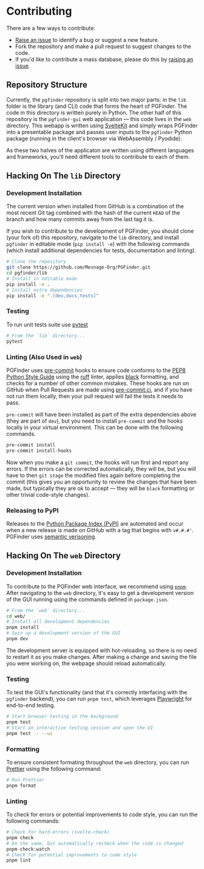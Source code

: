 # Contributing

There are a few ways to contribute:

- [Raise an issue](https://github.com/Mesnage-Org/pgfinder/issues) to identify a bug or suggest a new feature.
- Fork the repository and make a pull request to suggest changes to the code.
- If you'd like to contribute a mass database, please do this by [raising an
  issue](https://github.com/Mesnage-Org/pgfinder/issues).

## Repository Structure

Currently, the `pgfinder` repository is split into two major parts: in the `lib` folder is the library (and CLI)
code that forms the heart of PGFinder. The code in this directory is written purely in Python. The other half of this
repository is the `pgfinder-gui` web application — this code lives in the `web` directory. This webapp is written using
[SvelteKit](https://kit.svelte.dev/) and simply wraps PGFinder into a presentable package and passes user inputs to the `pgfinder` Python package
(running in the client's browser via WebAssembly / Pyodide).

As these two halves of the applicaton are written using different languages and frameworks, you'll need different tools
to contribute to each of them.

## Hacking On The `lib` Directory

### Development Installation

The current version when installed from GitHub is a combination of the most recent Git tag combined with the hash of the
current `HEAD` of the branch and how many commits away from the last tag it is.

If you wish to contribute to the development of PGFinder, you should clone (your fork of) this repository, navigate to the
`lib` directory, and install `pgfinder` in editable mode (`pip install -e`) with the following commands (which install
additional dependencies for tests, documentation and linting).

```bash
# Clone the repository
git clone https://github.com/Mesnage-Org/PGFinder.git
cd pgfinder/lib
# Install in editable mode
pip install -e .
# Install extra dependencies
pip install -e ".[dev,docs,tests]"
```

### Testing

To run unit tests suite use [pytest](https://pytest.org)

```bash
# From the `lib` directory...
pytest
```

### Linting (Also Used in `web`)

PGFinder uses [pre-commit](https://pre-commit.com) hooks to ensure code conforms to the [PEP8 Python Style
Guide](https://pep8.org/) using the [ruff](https://duckduckgo.com/?q=ruff+linter&t=opera&ia=images) linter, applies
[black](https://black.readthedocs.io/en/stable/index.html) formatting, and checks for a number of other common mistakes.
These hooks are run on GitHub when Pull Requests are made using [pre-commit.ci](https://pre-commit.ci), and
if you have not run them locally, then your pull request will fail the tests it needs to pass.

`pre-commit` will have been installed as part of the extra dependencies above (they are part of `dev`), but you need to
install `pre-commit` and the hooks locally in your virtual environment. This can be done with the following commands.

``` bash
pre-commit install
pre-commit install-hooks
```

Now when you make a `git commit`, the hooks will run first and report any errors. If the errors can be
corrected automatically, they will be, but you will have to then `git stage` the
modified files again before completing the commit (this gives you an opportunity to review the changes that have been
made, but typically they are ok to accept — they will be `black` formatting or other trivial code-style changes).


### Releasing to PyPI

Releases to the [Python Package Index (PyPI)](https://pypi.org) are automated and occur when a new release is made on
GitHub with a tag that begins with `v#.#.#'`. PGFinder uses [semantic verisoning](https://semver.org/).

## Hacking On The `web` Directory

### Development Installation

To contribute to the PGFinder web interface, we recommend using [`pnpm`](https://pnpm.io/). After navigating to the
`web` directory, it's easy to get a development version of the GUI running using the commands defined in `package.json`.

``` bash
# From the `web` directory...
cd web/
# Install all development dependencies
pnpm install
# Spin up a development version of the GUI
pnpm dev
```

The development server is equipped with hot-reloading, so there is no need to restart it as you make changes. After making
a change and saving the file you were working on, the webpage should reload automatically.

### Testing

To test the GUI's functionality (and that it's correctly interfacing with the `pgfinder` backend), you can run `pnpm test`,
which leverages [Playwright](https://playwright.dev/) for end-to-end testing.

``` bash
# Start browser testing in the background
pnpm test
# Start an interactive testing session and open the UI
pnpm test -- --ui
```

### Formatting

To ensure consistent formating throughout the `web` directory, you can run [Prettier](https://prettier.io/) using the following command:

``` bash
# Run Prettier
pnpm format
```

### Linting

To check for errors or potential improvements to code style, you can run the following commands:

``` bash
# Check for hard-errors (svelte-check)
pnpm check
# Do the same, but automatically recheck when the code is changed
pnpm check:watch
# Check for potential improvements to code style
pnpm lint
```
